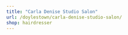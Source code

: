 ```yaml
---
title: "Carla Denise Studio Salon"
url: /doylestown/carla-denise-studio-salon/
shop: hairdresser
---
```

